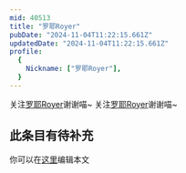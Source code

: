 ```yaml
---
mid: 40513
title: "罗耶Royer"
pubDate: "2024-11-04T11:22:15.661Z"
updatedDate: "2024-11-04T11:22:15.661Z"
profile:
  {
    Nickname: ["罗耶Royer"],
  }
---
```


关注[罗耶Royer](https://space.bilibili.com/40513)谢谢喵~ 关注[罗耶Royer](https://space.bilibili.com/40513)谢谢喵~

## 此条目有待补充
你可以在[这里](https://github.com/Yuhanawa/VTuber.ICU-Content/edit/master/v/罗耶Royer/index.md)编辑本文
